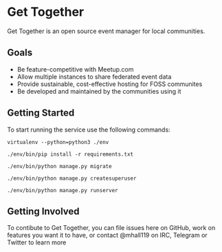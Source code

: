 # Get Together

Get Together is an open source event manager for local communities.

## Goals
 * Be feature-competitive with Meetup.com
 * Allow multiple instances to share federated event data
 * Provide sustainable, cost-effective hosting for FOSS communites
 * Be developed and maintained by the communities using it

## Getting Started
To start running the service use the following commands:

`virtualenv --python=python3 ./env`

`./env/bin/pip install -r requirements.txt`

`./env/bin/python manage.py migrate`

`./env/bin/python manage.py createsuperuser`

`./env/bin/python manage.py runserver`

## Getting Involved

To contibute to Get Together, you can file issues here on GitHub, work on
features you want it to have, or contact @mhall119 on IRC, Telegram or Twitter
to learn more
